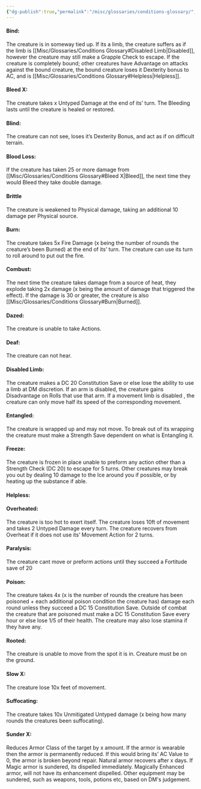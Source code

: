 ```yaml
---
{"dg-publish":true,"permalink":"/misc/glossaries/conditions-glossary/","tags":["Dictionary","System"]}
---
```


#### Bind:
The creature is in someway tied up. 
If its a limb, the creature suffers as if the limb is [[Misc/Glossaries/Conditions Glossary#Disabled Limb\|Disabled]], however the creature may still make a Grapple Check to escape. 
If the creature is completely bound; other creatures have Advantage on attacks against the bound creature, the bound creature loses it Dexterity bonus to AC, and is [[Misc/Glossaries/Conditions Glossary#Helpless\|Helpless]].

#### Bleed X:
The creature takes x Untyped Damage at the end of its’ turn. The Bleeding lasts until the creature is healed or restored.

#### Blind:
The creature can not see, loses it’s Dexterity Bonus, and act as if on difficult terrain.

#### Blood Loss:
If the creature has taken 25 or more damage from [[Misc/Glossaries/Conditions Glossary#Bleed X\|Bleed]], the next time they would Bleed they take double damage.

#### Brittle
The creature is weakened to Physical damage, taking an additional 10 damage per Physical source.

#### Burn:
The creature takes 5x Fire Damage (x being the number of rounds the creature’s been Burned) at the end of its’ turn. The creature can use its turn to roll around to put out the fire.

#### Combust:
The next time the creature takes damage from a source of heat, they explode taking 2x damage (x being the amount of damage that triggered the effect). If the damage is 30 or greater, the creature is also [[Misc/Glossaries/Conditions Glossary#Burn\|Burned]].

#### Dazed:
The creature is unable to take Actions.

#### Deaf:
The creature can not hear.

#### Disabled Limb:
The creature makes a DC 20 Constitution Save or else lose the ability to use a limb at DM discretion. 
If an arm is disabled, the creature gains Disadvantage on Rolls that use that arm. 
If a movement limb is disabled , the creature can only move half its speed of the corresponding movement.

#### Entangled:
The creature is wrapped up and may not move. To break out of its wrapping the creature must make a Strength Save dependent on what is Entangling it.

#### Freeze:
The creature is frozen in place unable to preform any action other than a Strength Check (DC 20) to escape for 5 turns. Other creatures may break you out by dealing 10 damage to the Ice around you if possible, or by heating up the substance if able.

#### Helpless:


#### Overheated:
The creature is too hot to exert itself. The creature loses 10ft of movement and takes 2 Untyped Damage every turn. The creature recovers from Overheat if it does not use its’ Movement Action for 2 turns.

#### Paralysis:
The creature cant move or preform actions until they succeed a Fortitude save of 20

#### Poison:
The creature takes 4x (x is the number of rounds the creature has been poisoned + each additional poison condition the creature has) damage each round unless they succeed a DC 15 Constitution Save.
Outside of combat the creature that are poisoned must make a DC 15 Constitution Save every hour or else lose 1/5 of their health. The creature may also lose stamina if they have any.

#### Rooted:
The creature is unable to move from the spot it is in. Creature must be on the ground.

#### Slow X:
The creature lose 10x feet of movement.

#### Suffocating:
The creature takes 10x Unmitigated Untyped damage (x being how many rounds the creatures been suffocating).

#### Sunder X:
Reduces Armor Class of the target by x amount. 
If the armor is wearable then the armor is permanently reduced. If this would bring its’ AC Value to 0, the armor is broken beyond repair.
Natural armor recovers after x days. 
If Magic armor is sundered, its dispelled immediately. 
Magically Enhanced armor, will not have its enhancement dispelled. 
Other equipment may be sundered, such as weapons, tools, potions etc, based on DM's judgement.

